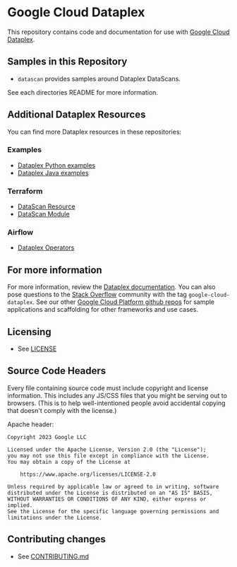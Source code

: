 # Google Cloud Dataplex

This repository contains code and documentation for use with
[Google Cloud Dataplex](https://cloud.google.com/dataplex/).

## Samples in this Repository
 * `datascan` provides samples around Dataplex DataScans.

See each directories README for more information.

## Additional Dataplex Resources

You can find more Dataplex resources in these repositories:

### Examples
* [Dataplex Python examples](https://github.com/googleapis/google-cloud-python/tree/main/packages/google-cloud-dataplex/samples/generated_samples)
* [Dataplex Java examples](https://github.com/googleapis/google-cloud-java/tree/main/java-dataplex/samples/snippets/generated/com/google/cloud/dataplex/v1)

### Terraform
* [DataScan Resource](https://registry.terraform.io/providers/hashicorp/google/latest/docs/resources/dataplex_datascan)
* [DataScan Module](https://github.com/GoogleCloudPlatform/cloud-foundation-fabric/tree/master/modules/dataplex-datascan)

### Airflow
* [Dataplex Operators](https://airflow.apache.org/docs/apache-airflow-providers-google/stable/operators/cloud/dataplex.html)

## For more information
For more information, review the [Dataplex
documentation](https://cloud.google.com/dataplex/docs/). You can also
pose questions to the [Stack
Overflow](http://stackoverflow.com/questions/tagged/google-cloud-dataplex) community
with the tag `google-cloud-dataplex`.
See our other [Google Cloud Platform github
repos](https://github.com/GoogleCloudPlatform) for sample applications and
scaffolding for other frameworks and use cases.

## Licensing

* See [LICENSE](LICENSE)

## Source Code Headers

Every file containing source code must include copyright and license
information. This includes any JS/CSS files that you might be serving out to
browsers. (This is to help well-intentioned people avoid accidental copying that
doesn't comply with the license.)

Apache header:

    Copyright 2023 Google LLC

    Licensed under the Apache License, Version 2.0 (the "License");
    you may not use this file except in compliance with the License.
    You may obtain a copy of the License at

        https://www.apache.org/licenses/LICENSE-2.0

    Unless required by applicable law or agreed to in writing, software
    distributed under the License is distributed on an "AS IS" BASIS,
    WITHOUT WARRANTIES OR CONDITIONS OF ANY KIND, either express or implied.
    See the License for the specific language governing permissions and
    limitations under the License.

## Contributing changes

* See [CONTRIBUTING.md](CONTRIBUTING.md)
